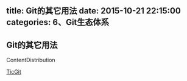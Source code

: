 title: Git的其它用法
date: 2015-10-21 22:15:00
categories: 6、Git生态体系
---
## Git的其它用法 ##

ContentDistribution

[TicGit](http://github.com/schacon/ticgit)
